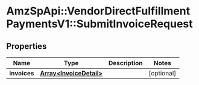 # AmzSpApi::VendorDirectFulfillmentPaymentsV1::SubmitInvoiceRequest

## Properties
Name | Type | Description | Notes
------------ | ------------- | ------------- | -------------
**invoices** | [**Array&lt;InvoiceDetail&gt;**](InvoiceDetail.md) |  | [optional] 

